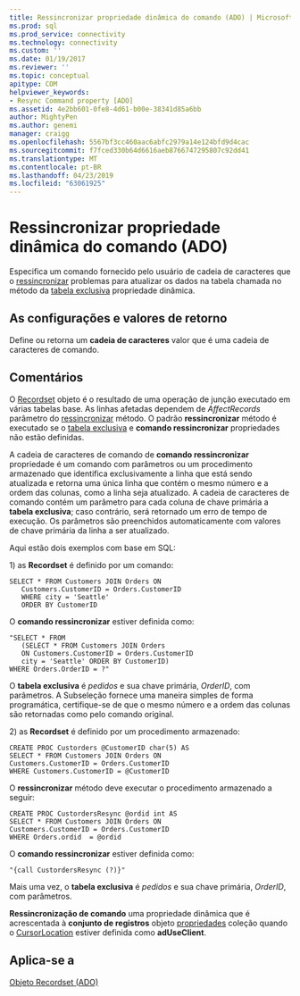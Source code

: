 ```yaml
---
title: Ressincronizar propriedade dinâmica do comando (ADO) | Microsoft Docs
ms.prod: sql
ms.prod_service: connectivity
ms.technology: connectivity
ms.custom: ''
ms.date: 01/19/2017
ms.reviewer: ''
ms.topic: conceptual
apitype: COM
helpviewer_keywords:
- Resync Command property [ADO]
ms.assetid: 4e2bb601-0fe8-4d61-b00e-38341d85a6bb
author: MightyPen
ms.author: genemi
manager: craigg
ms.openlocfilehash: 5567bf3cc460aac6abfc2979a14e124bfd9d4cac
ms.sourcegitcommit: f7fced330b64d6616aeb8766747295807c92dd41
ms.translationtype: MT
ms.contentlocale: pt-BR
ms.lasthandoff: 04/23/2019
ms.locfileid: "63061925"
---
```

# <a name="resync-command-property-dynamic-ado"></a>Ressincronizar propriedade dinâmica do comando (ADO)
Especifica um comando fornecido pelo usuário de cadeia de caracteres que o [ressincronizar](../../../ado/reference/ado-api/resync-method.md) problemas para atualizar os dados na tabela chamada no método da [tabela exclusiva](../../../ado/reference/ado-api/unique-table-unique-schema-unique-catalog-properties-dynamic-ado.md) propriedade dinâmica.  
  
## <a name="settings-and-return-values"></a>As configurações e valores de retorno  
 Define ou retorna um **cadeia de caracteres** valor que é uma cadeia de caracteres de comando.  
  
## <a name="remarks"></a>Comentários  
 O [Recordset](../../../ado/reference/ado-api/recordset-object-ado.md) objeto é o resultado de uma operação de junção executado em várias tabelas base. As linhas afetadas dependem de *AffectRecords* parâmetro do [ressincronizar](../../../ado/reference/ado-api/resync-method.md) método. O padrão **ressincronizar** método é executado se o [tabela exclusiva](../../../ado/reference/ado-api/unique-table-unique-schema-unique-catalog-properties-dynamic-ado.md) e **comando ressincronizar** propriedades não estão definidas.  
  
 A cadeia de caracteres de comando de **comando ressincronizar** propriedade é um comando com parâmetros ou um procedimento armazenado que identifica exclusivamente a linha que está sendo atualizada e retorna uma única linha que contém o mesmo número e a ordem das colunas, como a linha seja atualizado. A cadeia de caracteres de comando contém um parâmetro para cada coluna de chave primária a **tabela exclusiva**; caso contrário, será retornado um erro de tempo de execução. Os parâmetros são preenchidos automaticamente com valores de chave primária da linha a ser atualizado.  
  
 Aqui estão dois exemplos com base em SQL:  
  
 1\) as **Recordset** é definido por um comando:  
  
```  
SELECT * FROM Customers JOIN Orders ON   
   Customers.CustomerID = Orders.CustomerID  
   WHERE city = 'Seattle'  
   ORDER BY CustomerID  
```  
  
 O **comando ressincronizar** estiver definida como:  
  
```  
"SELECT * FROM   
   (SELECT * FROM Customers JOIN Orders   
   ON Customers.CustomerID = Orders.CustomerID  
   city = 'Seattle' ORDER BY CustomerID)  
WHERE Orders.OrderID = ?"  
```  
  
 O **tabela exclusiva** é *pedidos* e sua chave primária, *OrderID*, com parâmetros. A Subseleção fornece uma maneira simples de forma programática, certifique-se de que o mesmo número e a ordem das colunas são retornadas como pelo comando original.  
  
 2\) as **Recordset** é definido por um procedimento armazenado:  
  
```  
CREATE PROC Custorders @CustomerID char(5) AS   
SELECT * FROM Customers JOIN Orders ON   
Customers.CustomerID = Orders.CustomerID   
WHERE Customers.CustomerID = @CustomerID  
```  
  
 O **ressincronizar** método deve executar o procedimento armazenado a seguir:  
  
```  
CREATE PROC CustordersResync @ordid int AS   
SELECT * FROM Customers JOIN Orders ON   
Customers.CustomerID = Orders.CustomerID  
WHERE Orders.ordid  = @ordid  
```  
  
 O **comando ressincronizar** estiver definida como:  
  
```  
"{call CustordersResync (?)}"  
```  
  
 Mais uma vez, o **tabela exclusiva** é *pedidos* e sua chave primária, *OrderID*, com parâmetros.  
  
 **Ressincronização de comando** uma propriedade dinâmica que é acrescentada à **conjunto de registros** objeto [propriedades](../../../ado/reference/ado-api/properties-collection-ado.md) coleção quando o [CursorLocation](../../../ado/reference/ado-api/cursorlocation-property-ado.md) estiver definida como **adUseClient**.  
  
## <a name="applies-to"></a>Aplica-se a  
 [Objeto Recordset (ADO)](../../../ado/reference/ado-api/recordset-object-ado.md)
